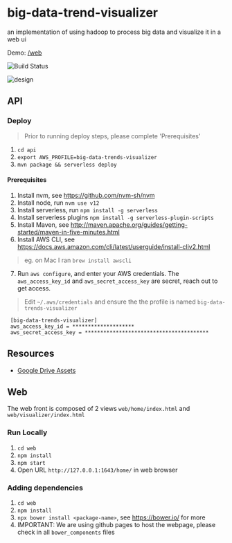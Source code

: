 # big-data-trend-visualizer

an implementation of using hadoop to process big data and visualize it in a web ui

Demo: [/web](https://dclaze.github.io/big-data-trend-visualizer/web/home)

![Build Status](https://big-data-trends-visualizer-build-badges.s3.us-east-1.amazonaws.com/big-data-trends-visualizer.svg?cache=no)

![design](https://docs.google.com/drawings/d/e/2PACX-1vRg5tLiMZQMVOzlVNXohsZ4fYRICpZPz2uCeUSxUwCrHvEfHw_jsEnCTbVxwTIrlL2DLpt2rN6OAdJ5/pub?w=2077&h=1553)

## API
### Deploy
> Prior to running deploy steps, please complete 'Prerequisites'

1. `cd api`
2. `export AWS_PROFILE=big-data-trends-visualizer`
3. `mvn package && serverless deploy`

#### Prerequisites
1. Install nvm, see https://github.com/nvm-sh/nvm
2. Install node, run `nvm use v12`
3. Install serverless, run `npm install -g serverless`
4. Install serverless plugins `npm install -g serverless-plugin-scripts`
5. Install Maven, see http://maven.apache.org/guides/getting-started/maven-in-five-minutes.html
6. Install AWS CLI, see https://docs.aws.amazon.com/cli/latest/userguide/install-cliv2.html
  > eg. on Mac I ran `brew install awscli`

7. Run `aws configure`, and enter your AWS credentials. The `aws_access_key_id` and `aws_secret_access_key` are secret, reach out to get access.
  > Edit `~/.aws/credentials` and ensure the the profile is named `big-data-trends-visualizer`
  ```
   [big-data-trends-visualizer]
   aws_access_key_id = ********************
   aws_secret_access_key = ****************************************
   ```

## Resources
- [Google Drive Assets](https://drive.google.com/open?id=1LiMbmS4jtuIU6pJq253PPsLLYdJVAwwY)


## Web
The web front is composed of 2 views `web/home/index.html` and `web/visualizer/index.html`

### Run Locally
1. `cd web`
2. `npm install`
2. `npm start`
3. Open URL `http://127.0.0.1:1643/home/` in web browser

### Adding dependencies
1. `cd web`
2. `npm install`
3. `npx bower install <package-name>`, see https://bower.io/ for more
4. IMPORTANT: We are using github pages to host the webpage, please check in all `bower_components` files
